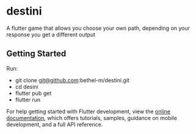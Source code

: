 # destini
A flutter game that allows you choose your own path, depending on your response you get a different output

## Getting Started
Run:
- git clone git@github.com:bethel-m/destini.git
- cd desini
- flutter pub get
- flutter run

For help getting started with Flutter development, view the
[online documentation](https://docs.flutter.dev/), which offers tutorials,
samples, guidance on mobile development, and a full API reference.
